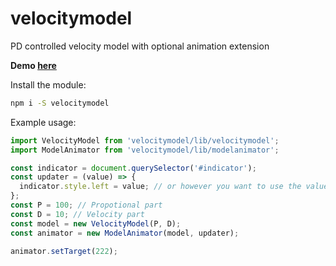 # velocitymodel
PD controlled velocity model with optional animation extension

**Demo [here](http://codepen.io/whitelizard/pen/zNVLrM?editors=1010)**

Install the module:
```bash
npm i -S velocitymodel
```
Example usage:
```javascript
import VelocityModel from 'velocitymodel/lib/velocitymodel';
import ModelAnimator from 'velocitymodel/lib/modelanimator';

const indicator = document.querySelector('#indicator');
const updater = (value) => {
  indicator.style.left = value; // or however you want to use the value
};
const P = 100; // Propotional part
const D = 10; // Velocity part
const model = new VelocityModel(P, D);
const animator = new ModelAnimator(model, updater);

animator.setTarget(222);
```
